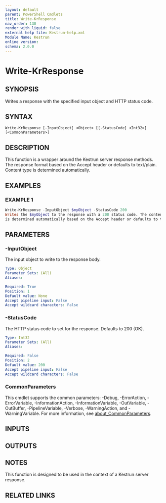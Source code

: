 ```yaml
---
layout: default
parent: PowerShell Cmdlets
title: Write-KrResponse
nav_order: 138
render_with_liquid: false
external help file: Kestrun-help.xml
Module Name: Kestrun
online version:
schema: 2.0.0
---
```


# Write-KrResponse

## SYNOPSIS
Writes a response with the specified input object and HTTP status code.

## SYNTAX

```
Write-KrResponse [-InputObject] <Object> [[-StatusCode] <Int32>] [<CommonParameters>]
```

## DESCRIPTION
This function is a wrapper around the Kestrun server response methods.
The response format based on the Accept header or defaults to text/plain.
Content type is determined automatically.

## EXAMPLES

### EXAMPLE 1
```powershell
Write-KrResponse -InputObject $myObject -StatusCode 200
Writes the $myObject to the response with a 200 status code. The content type
is determined automatically based on the Accept header or defaults to text/plain.
```

## PARAMETERS

### -InputObject
The input object to write to the response body.

```yaml
Type: Object
Parameter Sets: (All)
Aliases:

Required: True
Position: 1
Default value: None
Accept pipeline input: False
Accept wildcard characters: False
```

### -StatusCode
The HTTP status code to set for the response.
Defaults to 200 (OK).

```yaml
Type: Int32
Parameter Sets: (All)
Aliases:

Required: False
Position: 2
Default value: 200
Accept pipeline input: False
Accept wildcard characters: False
```

### CommonParameters
This cmdlet supports the common parameters: -Debug, -ErrorAction, -ErrorVariable, -InformationAction, -InformationVariable, -OutVariable, -OutBuffer, -PipelineVariable, -Verbose, -WarningAction, and -WarningVariable. For more information, see [about_CommonParameters](http://go.microsoft.com/fwlink/?LinkID=113216).

## INPUTS

## OUTPUTS

## NOTES
This function is designed to be used in the context of a Kestrun server response.

## RELATED LINKS
